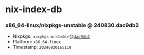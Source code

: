 # nix-index-db
### x86_64-linux/nixpkgs-unstable @ 240830.dac9db2
- Nixpkgs: `nixpkgs-unstable`@[`dac9db2`](https://github.com/NixOS/nixpkgs/commit/dac9db29e0e7ff2071ccc47b720aaffc3e74b504)
- Platform: `x86_64-linux`
- Timestamp: `20240830165119`
